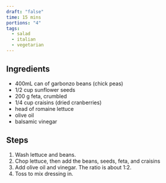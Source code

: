 ```yaml
---
draft: "false"
time: 15 mins
portions: "4"
tags:
  - salad
  - italian
  - vegetarian
---
```

## Ingredients
- 400mL can of garbonzo beans (chick peas)
- 1/2 cup sunflower seeds
- 200 g feta, crumbled
- 1/4 cup craisins (dried cranberries)
- head of romaine lettuce
- olive oil
- balsamic vinegar
## Steps
1. Wash lettuce and beans.
2. Chop lettuce, then add the beans, seeds, feta, and craisins
3. Add olive oil and vinegar. The ratio is about 1:2.
4. Toss to mix dressing in.


